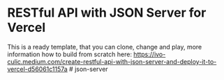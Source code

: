 # RESTful API with JSON Server for Vercel

This is a ready template, that you can clone, change and play, more information how to build from scratch here: https://ivo-culic.medium.com/create-restful-api-with-json-server-and-deploy-it-to-vercel-d56061c1157a
#   j s o n - s e r v e r  
 